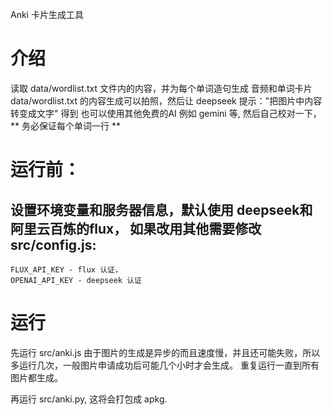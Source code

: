Anki 卡片生成工具
# 介绍
读取 data/wordlist.txt 文件内的内容，并为每个单词造句生成 音频和单词卡片
data/wordlist.txt  的内容生成可以拍照，然后让 deepseek 提示："把图片中内容转变成文字" 得到
也可以使用其他免费的AI 例如 gemini 等, 然后自己校对一下，
 ** 务必保证每个单词一行 ** 


# 运行前：
## 设置环境变量和服务器信息，默认使用 deepseek和阿里云百炼的flux， 如果改用其他需要修改 src/config.js:
    FLUX_API_KEY - flux 认证，
    OPENAI_API_KEY - deepseek 认证
 # 运行
 先运行 src/anki.js
 由于图片的生成是异步的而且速度慢，并且还可能失败，所以多运行几次，一般图片申请成功后可能几个小时才会生成。
 重复运行一直到所有图片都生成。

 再运行 src/anki.py, 这将会打包成 apkg.
